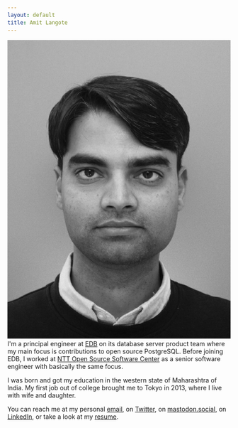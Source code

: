```yaml
---
layout: default
title: Amit Langote
---
```


<p>
<div class="imgbox"><img class="center-fit" src="files/me2.jpeg" alt="Hey there!" align: "left"/></div>
  I'm a principal engineer at <a href="https://www.enterprisedb.com/">EDB</a>
  on its database server product team where my main focus is contributions
  to open source PostgreSQL. Before joining EDB, I worked at
  <a href="https://www.rd.ntt/e/sic/oss/">NTT Open Source Software Center</a>
  as a senior software engineer with basically the same focus.
</p>

<p>
  I was born and got my education in the western state of Maharashtra of India.
  My first job out of college brought me to Tokyo in 2013, where I live with wife
  and daughter.
</p>

<p>
  You can reach me at my personal <a href="mailto:amitlangote09@gmail.com">email</a>, on
  <a href="https://twitter.com/amitlan">Twitter</a>,
  on <a href="https://mastodon.social/@amitlan">mastodon.social</a>,
  on <a href="https://linkedin.com/in/amitlan">LinkedIn</a>, or take a look at my
  <a href="https://s3-ap-northeast-1.amazonaws.com/amitlan.com/files/resume.pdf">resume</a>.
</p>
